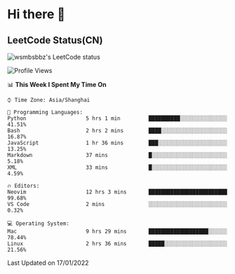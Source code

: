 # Hi there 👋

## LeetCode Status(CN)

![wsmbsbbz's LeetCode status](https://github.com/wsmbsbbz/github-actions-demo/blob/main/status.svg)

<!--
**wsmbsbbz/wsmbsbbz** is a ✨ _special_ ✨ repository because its `README.md` (this file) appears on your GitHub profile.

Here are some ideas to get you started:

- 🔭 I’m currently working on ...
- 🌱 I’m currently learning ...
- 👯 I’m looking to collaborate on ...
- 🤔 I’m looking for help with ...
- 💬 Ask me about ...
- 📫 How to reach me: ...
- 😄 Pronouns: ...
- ⚡ Fun fact: ...
-->
<!--START_SECTION:waka-->
![Profile Views](http://img.shields.io/badge/Profile%20Views-20-blue)

📊 **This Week I Spent My Time On** 

```text
⌚︎ Time Zone: Asia/Shanghai

💬 Programming Languages: 
Python                   5 hrs 1 min         ██████████░░░░░░░░░░░░░░░   41.51% 
Bash                     2 hrs 2 mins        ████░░░░░░░░░░░░░░░░░░░░░   16.87% 
JavaScript               1 hr 36 mins        ███░░░░░░░░░░░░░░░░░░░░░░   13.25% 
Markdown                 37 mins             █░░░░░░░░░░░░░░░░░░░░░░░░   5.18% 
XML                      33 mins             █░░░░░░░░░░░░░░░░░░░░░░░░   4.59%

🔥 Editors: 
Neovim                   12 hrs 3 mins       █████████████████████████   99.68% 
VS Code                  2 mins              ░░░░░░░░░░░░░░░░░░░░░░░░░   0.32%

💻 Operating System: 
Mac                      9 hrs 29 mins       ███████████████████░░░░░░   78.44% 
Linux                    2 hrs 36 mins       █████░░░░░░░░░░░░░░░░░░░░   21.56%

```


 Last Updated on 17/01/2022
<!--END_SECTION:waka-->
